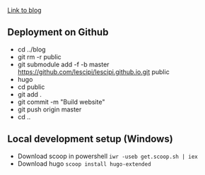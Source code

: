 [Link to blog](https://lescipi.github.io)

## Deployment on Github
* cd ../blog
* git rm -r public
* git submodule add -f -b master https://github.com/lescipi/lescipi.github.io.git public
* hugo
* cd public
* git add .
* git commit -m "Build website"
* git push origin master
* cd ..


## Local development setup (Windows)
-   Download scoop in powershell `iwr -useb get.scoop.sh | iex`
-   Download hugo `scoop install hugo-extended`